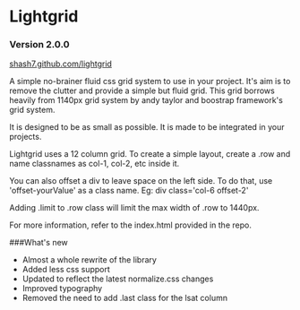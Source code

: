 # Lightgrid

### Version 2.0.0

[shash7.github.com/lightgrid](http://shash7.github.com/lightgrid)


A simple no-brainer fluid css grid system to use in your project.
It's aim is to remove the clutter and provide a simple but fluid grid.
This grid borrows heavily from 1140px grid system by andy taylor and boostrap framework's grid system.

It is designed to be as small as possible. It is made to be integrated in your projects.

Lightgrid uses a 12 column grid. To create a simple layout, create a .row and name classnames as col-1, col-2, etc inside it.


You can also offset a div to leave space on the left side. To do that, use 'offset-yourValue' as a class name.
Eg: div class='col-6 offset-2'

Adding .limit to .row class will limit the max width of .row to 1440px.

For more information, refer to the index.html provided in the repo.

###What's new
- Almost a whole rewrite of the library
- Added less css support
- Updated to reflect the latest normalize.css changes
- Improved typography
- Removed the need to add .last class for the lsat column
